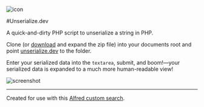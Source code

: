 ![icon](http://codesamples.andrewrminion.com/unserialize.dev/android-chrome-192x192.png)

#Unserialize.dev

A quick-and-dirty PHP script to unserialize a string in PHP.

Clone (or [download](https://github.com/macbookandrew/unserialize.dev/archive/master.zip) and expand the zip file) into your documents root and point [unserialize.dev](http://unserialize.dev) to the folder.

Enter your serialized data into the `textarea`, submit, and boom!—your serialized data is expanded to a much more human-readable view!

![screenshot](http://codesamples.andrewrminion.com/unserialize.dev/screenshot.png)

---

Created for use with this [Alfred custom search](alfred://customsearch/Unserialize/uns/utf8/nospace/http%3A%2F%2Funserialize.dev%3Finput%3D%7Bquery%7D).